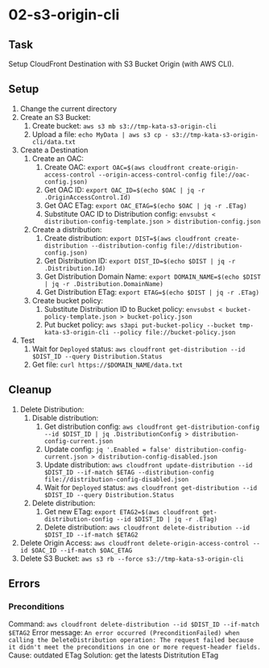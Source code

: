 # 02-s3-origin-cli

## Task
Setup CloudFront Destination with S3 Bucket Origin (with AWS CLI).

## Setup
1. Change the current directory
2. Create an S3 Bucket:
    1. Create bucket: `aws s3 mb s3://tmp-kata-s3-origin-cli`
    2. Upload a file: `echo MyData | aws s3 cp - s3://tmp-kata-s3-origin-cli/data.txt`
2. Create a Destination
    1. Create an OAC:
        1. Create OAC: `export OAC=$(aws cloudfront create-origin-access-control --origin-access-control-config file://oac-config.json)`
        2. Get OAC ID: `export OAC_ID=$(echo $OAC | jq -r .OriginAccessControl.Id)`
        3. Get OAC ETag: `export OAC_ETAG=$(echo $OAC | jq -r .ETag)`
        4. Substitute OAC ID to Distribution config: `envsubst < distribution-config-template.json > distribution-config.json`
    2. Create a distribution: 
        1. Create distribution: `export DIST=$(aws cloudfront create-distribution --distribution-config file://distribution-config.json)`
        2. Get Distribution ID: `export DIST_ID=$(echo $DIST | jq -r .Distribution.Id)`
        3. Get Distribution Domain Name: `export DOMAIN_NAME=$(echo $DIST | jq -r .Distribution.DomainName)`
        4. Get Distribution ETag: `export ETAG=$(echo $DIST | jq -r .ETag)`
    3. Create bucket policy: 
        1. Substitute Distribution ID to Bucket policy: `envsubst < bucket-policy-template.json > bucket-policy.json`
        2. Put bucket policy: `aws s3api put-bucket-policy --bucket tmp-kata-s3-origin-cli --policy file://bucket-policy.json` 
4. Test
    1. Wait for `Deployed` status: `aws cloudfront get-distribution --id $DIST_ID --query Distribution.Status`
    2. Get file: `curl https://$DOMAIN_NAME/data.txt`

## Cleanup
1. Delete Distribution: 
    1. Disable distribution:
        1. Get distribution config: `aws cloudfront get-distribution-config --id $DIST_ID | jq .DistributionConfig > distribution-config-current.json`
        2. Update config: `jq '.Enabled = false' distribution-config-current.json > distribution-config-disabled.json`
        2. Update distribution: `aws cloudfront update-distribution --id $DIST_ID --if-match $ETAG --distribution-config file://distribution-config-disabled.json`
        4. Wait for `Deployed` status: `aws cloudfront get-distribution --id $DIST_ID --query Distribution.Status`
    2. Delete distribution: 
        1. Get new ETag: `export ETAG2=$(aws cloudfront get-distribution-config --id $DIST_ID | jq -r .ETag)`
        2. Delete distribution: `aws cloudfront delete-distribution --id $DIST_ID --if-match $ETAG2`
2. Delete Origin Access: `aws cloudfront delete-origin-access-control --id $OAC_ID --if-match $OAC_ETAG`
3. Delete S3 Bucket: `aws s3 rb --force s3://tmp-kata-s3-origin-cli`

## Errors
### Preconditions
Command: `aws cloudfront delete-distribution --id $DIST_ID --if-match $ETAG2`
Error message: `An error occurred (PreconditionFailed) when calling the DeleteDistribution operation: The request failed because it didn't meet the preconditions in one or more request-header fields.`
Cause: outdated ETag
Solution: get the latests Distritution ETag
